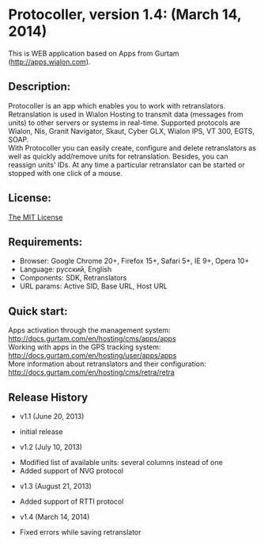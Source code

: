 # Protocoller, version 1.4: (March 14, 2014)
This is WEB application based on Apps from Gurtam (http://apps.wialon.com).

## Description:
Protocoller is an app which enables you to work with retranslators. Retranslation is used in Wialon Hosting to transmit data (messages from units) to other servers or systems in real-time. Supported protocols are Wialon, Nis, Granit Navigator, Skaut, Cyber GLX, Wialon IPS, VT 300, EGTS, SOAP.  
With Protocoller you can easily create, configure and delete retranslators as well as quickly add/remove units for retranslation. Besides, you can reassign units' IDs. At any time a particular retranslator can be started or stopped with one click of a mouse. 

## License:
[The MIT License](../master/LICENSE-MIT)

## Requirements:
 * Browser: Google Chrome 20+, Firefox 15+, Safari 5+, IE 9+, Opera 10+
 * Language: русский, English
 * Components: SDK, Retranslators
 * URL params: Active SID, Base URL, Host URL

## Quick start:
Apps activation through the management system: http://docs.gurtam.com/en/hosting/cms/apps/apps  
Working with apps in the GPS tracking system: http://docs.gurtam.com/en/hosting/user/apps/apps  
More information about retranslators and their configuration: http://docs.gurtam.com/en/hosting/cms/retra/retra

## Release History
 * v1.1 (June 20, 2013)  
- initial release

 * v1.2 (July 10, 2013)  
- Modified list of available units: several columns instead of one
- Added support of NVG protocol

 * v1.3 (August 21, 2013)  
- Added support of RTTI protocol

 * v1.4 (March 14, 2014)  
- Fixed errors while saving retranslator
